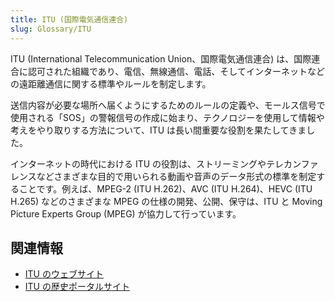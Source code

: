 ```yaml
---
title: ITU (国際電気通信連合)
slug: Glossary/ITU
---
```


ITU (International Telecommunication Union、国際電気通信連合) は、国際連合に認可された組織であり、電信、無線通信、電話、そしてインターネットなどの遠距離通信に関する標準やルールを制定します。

送信内容が必要な場所へ届くようにするためのルールの定義や、モールス信号で使用される「SOS」の警報信号の作成に始まり、テクノロジーを使用して情報や考えをやり取りする方法について、ITU は長い間重要な役割を果たしてきました。

インターネットの時代における ITU の役割は、ストリーミングやテレカンファレンスなどさまざまな目的で用いられる動画や音声のデータ形式の標準を制定することです。例えば、MPEG-2 (ITU H.262)、AVC (ITU H.264)、HEVC (ITU H.265) などのさまざまな MPEG の仕様の開発、公開、保守は、ITU と Moving Picture Experts Group (MPEG) が協力して行っています。

## 関連情報

- [ITU のウェブサイト](https://www.itu.int/)
- [ITU の歴史ポータルサイト](https://www.itu.int/en/history/Pages/ITUsHistory.aspx)
